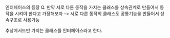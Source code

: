 인터페이스의 등장
Q. 만약 서로 다른 동작을 가지는 클래스를 상속관계로 만들어서 동작을 시켜야 한다고 가정해보자
	-> 서로 다른 동작의 클래스도 공통기능을 만들어서 상속구조로 사용가능

추상메서드만 가지는 클래스를 인터페이스라고 한다.